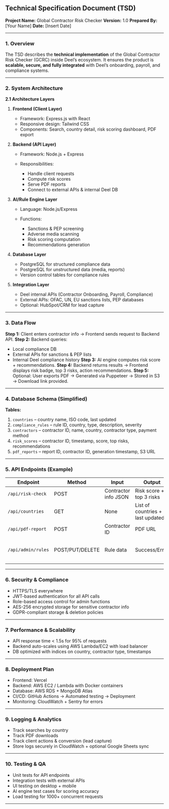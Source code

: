 ## **Technical Specification Document (TSD)**

**Project Name:** Global Contractor Risk Checker
**Version:** 1.0
**Prepared By:** \[Your Name]
**Date:** \[Insert Date]

---

### **1. Overview**

The TSD describes the **technical implementation** of the Global Contractor Risk Checker (GCRC) inside Deel’s ecosystem. It ensures the product is **scalable, secure, and fully integrated** with Deel’s onboarding, payroll, and compliance systems.

---

### **2. System Architecture**

**2.1 Architecture Layers**

1. **Frontend (Client Layer)**

   * Framework: Express.js with React
   * Responsive design: Tailwind CSS
   * Components: Search, country detail, risk scoring dashboard, PDF export

2. **Backend (API Layer)**

   * Framework: Node.js + Express
   * Responsibilities:

     * Handle client requests
     * Compute risk scores
     * Serve PDF reports
     * Connect to external APIs & internal Deel DB

3. **AI/Rule Engine Layer**

   * Language: Node.js/Express
   * Functions:

     * Sanctions & PEP screening
     * Adverse media scanning
     * Risk scoring computation
     * Recommendations generation

4. **Database Layer**

   * PostgreSQL for structured compliance data
   * PostgreSQL for unstructured data (media, reports)
   * Version control tables for compliance rules

5. **Integration Layer**

   * Deel internal APIs (Contractor Onboarding, Payroll, Compliance)
   * External APIs: OFAC, UN, EU sanctions lists, PEP databases
   * Optional: HubSpot/CRM for lead capture

---

### **3. Data Flow**

**Step 1:** Client enters contractor info → Frontend sends request to Backend API.
**Step 2:** Backend queries:

* Local compliance DB
* External APIs for sanctions & PEP lists
* Internal Deel compliance history
  **Step 3:** AI engine computes risk score + recommendations.
  **Step 4:** Backend returns results → Frontend displays risk badge, top 3 risks, action recommendations.
  **Step 5:** Optional: User exports PDF → Generated via Puppeteer → Stored in S3 → Download link provided.

---

### **4. Database Schema (Simplified)**

**Tables:**

1. `countries` – country name, ISO code, last updated
2. `compliance_rules` – rule ID, country, type, description, severity
3. `contractors` – contractor ID, name, country, contractor type, payment method
4. `risk_scores` – contractor ID, timestamp, score, top risks, recommendations
5. `pdf_reports` – report ID, contractor ID, generation timestamp, S3 URL

---

### **5. API Endpoints (Example)**

| Endpoint           | Method          | Input                | Output                           | Description                             |
| ------------------ | --------------- | -------------------- | -------------------------------- | --------------------------------------- |
| `/api/risk-check`  | POST            | Contractor info JSON | Risk score + top 3 risks         | Computes risk score                     |
| `/api/countries`   | GET             | None                 | List of countries + last updated | Fetch country metadata                  |
| `/api/pdf-report`  | POST            | Contractor ID        | PDF URL                          | Generates PDF report                    |
| `/api/admin/rules` | POST/PUT/DELETE | Rule data            | Success/Error                    | Admin: add/edit/delete compliance rules |

---

### **6. Security & Compliance**

* HTTPS/TLS everywhere
* JWT-based authentication for all API calls
* Role-based access control for admin functions
* AES-256 encrypted storage for sensitive contractor info
* GDPR-compliant storage & deletion policies

---

### **7. Performance & Scalability**

* API response time < 1.5s for 95% of requests
* Backend auto-scales using AWS Lambda/EC2 with load balancer
* DB optimized with indices on country, contractor type, timestamps

---

### **8. Deployment Plan**

* Frontend: Vercel
* Backend: AWS EC2 / Lambda with Docker containers
* Database: AWS RDS + MongoDB Atlas
* CI/CD: GitHub Actions → Automated testing → Deployment
* Monitoring: CloudWatch + Sentry for errors

---

### **9. Logging & Analytics**

* Track searches by country
* Track PDF downloads
* Track client actions & conversion (lead capture)
* Store logs securely in CloudWatch + optional Google Sheets sync

---

### **10. Testing & QA**

* Unit tests for API endpoints
* Integration tests with external APIs
* UI testing on desktop + mobile
* AI engine test cases for scoring accuracy
* Load testing for 1000+ concurrent requests

---

